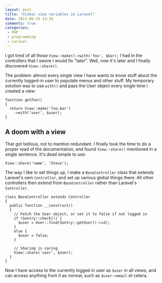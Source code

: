 ```yaml
---
layout: post
title: "Global view variables in Laravel"
date: 2013-06-25 14:34
comments: true
categories:
 - PHP
 - programming
 - Laravel
---
```


I got tired of all those `View::make()->with('foo', $bar);` I had in the controllers that I swore I would fix "later". Well, now it's later and I finally discovered `View::share()`.

<!-- more -->

The problem: almost every single view I have wants to know stuff about the currently logged-in user to populate menus and other stuff. My temporary solution was to use `with()` and pass the User object every single time I created a view:

``` html+php FooController.php
function getFoo()
{
  return View::make('foo.bar')
    ->with('user', $user);
}
```

## A doom with a view

That got tedious, not to mention redundant. I finally took the time to do a proper read of the documentation, and found `View::share()` mentioned in a single sentence. It's dead simple to use:

``` html+php
View::share('name', 'Steve');
```

The way I like to set things up, I make a `BaseController` class that extends Laravel's own `Controller`, and set up various global things there. All other controllers then extend from `BaseController` rather than Laravel's `Controller`.

``` html+php app/controllers/BaseController.php
class BaseController extends Controller
{
  public function __construct()
  {
    // Fetch the User object, or set it to false if not logged in
    if (Sentry::check()) {
      $user = User::find(Sentry::getUser()->id);
    }
    else {
      $user = false;
    }

    // Sharing is caring
    View::share('user', $user);
  }
}
```

Now I have access to the currently logged in user as `$user` in all views, and can access anything from it as normal, such as `$user->email` et cetera.
